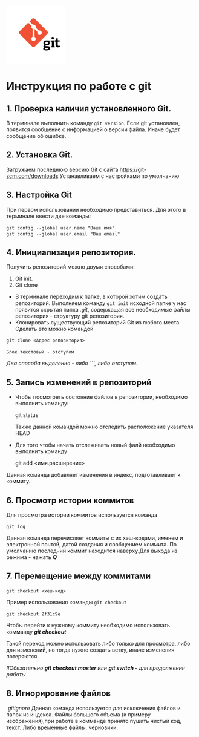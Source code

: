 ![Это лого git](gitlogo.png)
# Инструкция по работе с git 
## 1. Проверка наличия установленного Git.
В терминале выполнить команду `git version`.
Если git установлен, появится сообщение с информацией о версии файла. Иначе будет сообщение об ошибке.
## 2. Установка Git.
Загружаем последнюю версию Git с сайта https://git-scm.com/downloads
Устанавливаем с настройками по умолчанию

## 3. Настройка Git
При первом использовании необходимо представиться. Для этого в терминале ввести две команды:
```
git config --global user.name "Ваше имя"
git config --global user.email "Ваш email"
```
## 4. Инициализация репозитория. 
Получить репозиторий можно двумя способами:
1. Git init. 
2. Git clone
* В терминале переходим к папке, в которой хотим создать репозиторий.
Выполняем команду `git init` 
 исходной папке у нас появится скрытая папка *.git*, содержащая все необходимые файлы репозитория - структуру git репозитория.
* Клонировать существующий репозиторий Git из любого места.
Сделать это можно командой 

```
git clone <Адрес репозитория>
```
    Блок текстовый - отступом

*Два способа выделения - либо ```, либо отступом.*

## 5. Запись изменений в репозиторий
* Чтобы посмотреть состояние файлов в репозитории, необходимо выполнить команду:

    git status

    Также данной командой можно отследить расположение указателя HEAD


* Для того чтобы начать отслеживать новый фалй необходимо выполнить команду 

    git add <имя.расширение>

Данная команда добавляет изменения в индекс, подготавливает к коммиту.

## 6. Просмотр истории коммитов

Для просмотра истории коммитов используется команда 

    git log

Данная команда перечисляет коммиты с их хэш-кодами, именем и электронной почтой, датой создания и сообщением коммита.
По умолчанию последний коммит находится наверху.Для выхода из режима - нажать _**Q**_

## 7. Перемещение между коммитами 

    git checkout <хеш-код>

Пример использования команды `git checkout`

    git checkout 2f31c9e
Чтобы перейти к нужному коммиту необходимо использовать комманду __*git checkout*__

Такой переход можно использовать либо только для просмотра, либо для изменений, но тогда нужно создать ветку, иначе изменения потеряются.

*!!Обязательно **git checkout master** или **git switch -** для продолжения работы*

## 8. Игнорирование файлов
*.gitignore*
Данная команда используется для исключения файлов и папок из индекса. Файлы большого объема (к примеру изображения),при работе в комманде принято пушить чистый код, текст. Либо временные файлы, черновики.  
